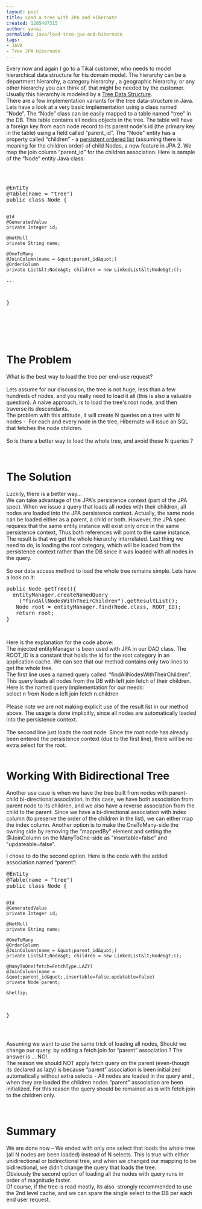 ```yaml
---
layout: post
title: Load a tree with JPA and Hibernate
created: 1285497315
author: yanai
permalink: java/load-tree-jpa-and-hibernate
tags:
- JAVA
- Tree JPA Hibernate
---
```

<p>Every now and again I go to a Tikal customer, who needs to model hierarchical data structure for his domain model. The hierarchy can be a department hierarchy, a category hierarchy , a geographic hierarchy, or any other hierarchy you can think of, that might be needed by the customer. Usually this hierarchy is modeled by a <a href="http://en.wikipedia.org/wiki/Tree_%28data_structure%29">Tree Data Structure</a>. <br />
There are a few implementation variants for the tree data-structure in Java. Lets have a look at a very basic implementation using a class named &ldquo;Node&rdquo;. The &ldquo;Node&rdquo; class can be easily mapped to a table named &ldquo;tree&rdquo; in the DB. This table contains all nodes objects in the tree. The table will have a foreign key from each node record to its parent node's id (the primary key in the table) using a field called &ldquo;parent_id&rdquo;. The &ldquo;Node&quot; entity has a property called &ldquo;children&rdquo; - a <a href="http://en.wikibooks.org/wiki/Java_Persistence/Relationships#Order_Column_.28JPA_2.0.29">persistent ordered list</a> (assuming there is meaning for the children order) of child Nodes, a new feature in JPA 2. We map the join column &ldquo;parent_id&rdquo; for the children association. Here is sample of the &ldquo;Node&rdquo; entity Java class: <br />
&nbsp;</p>
<pre class="brush: java;" title="code">

</pre>
<pre class="brush: java;" title="code">
@Entity 
@Table(name = &quot;tree&quot;) 
public class Node { 

	@Id 
	@GeneratedValue 
	private Integer id; 

	@NotNull 
	private String name; 

	@OneToMany 
	@JoinColumn(name = &quot;parent_id&quot;) 
	@OrderColumn
	private List&lt;Node&gt; children = new LinkedList&lt;Node&gt;(); 

	... 
} </pre>
<h1>&nbsp;</h1>
<h1>The Problem</h1>
<p>What is the best way to load the tree per end-use request? <br />
<br />
Lets assume for our discussion, the tree is not huge, less than a few hundreds of nodes, and you really need to load it all (this is also a valuable question). A naive approach, is to load the tree's root node, and then traverse its descendants. <br />
The problem with this attitude, it will create N queries on a tree with N nodes -&nbsp; For each and every node in the tree, Hibernate will issue an SQL that fetches the node children. <br />
<br />
So is there a better way to load the whole tree, and avoid these N queries ?</p>
<p>&nbsp;</p>
<h1>The Solution</h1>
<p>Luckily, there is a better way...<br />
We can take advantage of the JPA's persistence context (part of the JPA spec). When we issue a query that loads all nodes with their children, all nodes are loaded into the JPA persistence context. Actually, the same node can be loaded either as a parent, a child or both. However, the JPA spec requires that the same entity instance will exist only once in the same persistence context, Thus both references will point to the same instance. The result is that we get the whole hierarchy interrelated. Last thing we need to do, is loading the root category, which will be loaded from the persistence context rather than the DB since it was loaded with all nodes in the query. <br />
<br />
So our data access method to load the whole tree remains simple. Lets have a look on it:</p>
<pre class="brush: java;" title="code">
public Node getTree(){ 
  entityManager.createNamedQuery
    (&quot;findAllNodesWithTheirChildren&quot;).getResultList(); 
   Node root = entityManager.find(Node.class, ROOT_ID); 
   return root;
} </pre>
<p>&nbsp;</p>
<p>Here is the explanation for the code above: <br />
The injected entityManager is been used with JPA in our DAO class. The ROOT_ID is a constant that holds the id for the root category in an application cache. We can see that our method contains only two lines to get the whole tree.<br />
The first line uses a named query called&nbsp; &ldquo;findAllNodesWithTheirChildren&rdquo;. This query loads all nodes from the DB with left join fetch of their children. <br />
Here is the named query implementation for our needs: <br />
select n from Node n left join fetch n.children <br />
<br />
Please note we are not making explicit use of the result list in our method above. The usage is done implicitly, since all nodes are automatically loaded into the persistence context.<br />
<br />
The second line just loads the root node. Since the root node has already been entered the persistence context (due to the first line), there will be no extra select for the root. <br />
&nbsp;</p>
<h1>Working With Bidirectional Tree</h1>
<p>Another use case is when we have the tree built from nodes with parent-child bi-directional association. In this case, we have both association from parent node to its children, and we also have a reverse association from the child to the parent. Since we have a bi-directional association with index column (to preserve the order of the children in the list), we can either map the index column. Another option is to make the OneToMany-side the owning side by removing the &quot;mappedBy&quot; element and setting the @JoinColumn on the ManyToOne-side as &quot;insertable=false&quot; and &quot;updateable=false&quot;.</p>
<p>I chose to do the second option. Here is the code with the added association named &ldquo;parent&rdquo;:</p>
<pre class="brush: java;" title="code">
@Entity
@Table(name = &quot;tree&quot;)
public class Node {

	@Id
	@GeneratedValue
	private Integer id;

	@NotNull
	private String name;

	@OneToMany
	@OrderColumn
	@JoinColumn(name = &quot;parent_id&quot;)
	private List&lt;Node&gt; children = new LinkedList&lt;Node&gt;();
	
	@ManyToOne(fetch=FetchType.LAZY)
	@JoinColumn(name = &quot;parent_id&quot;,insertable=false,updatable=false)
	private Node parent;

	&hellip;
}</pre>
<p>&nbsp;</p>
<p>Assuming we want to use the same trick of loading all nodes, Should we change our query, by adding a fetch join for &ldquo;parent&rdquo; association ? The answer is &hellip; NO!.<br />
The reason we should NOT apply fetch query on the parent (even-though its declared as lazy) is because &ldquo;parent&rdquo; association is been initialized automatically without extra selects - All nodes are loaded in the query and , when they are loaded the children nodes &ldquo;parent&rdquo; association are been initialized. For this reason the query should be remained as is with fetch join to the children only.</p>
<p>&nbsp;</p>
<h1>Summary</h1>
<p>We are done now &ndash; We ended with only one select that loads the whole tree (all N nodes are been loaded) instead of N selects. This is true with either unidirectional or bidirectional tree, and when we changed our mapping to be bidirectional, we didn't change the query that loads the tree.<br />
Obviously the second option of loading all the nodes with query runs in order of magnitude faster. <br />
Of course, if the tree is read mostly, its also&nbsp; strongly recommended to use the 2nd level cache, and we can spare the single select to the DB per each end user request.</p>
